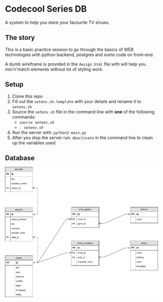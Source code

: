 # Codecool Series DB
A system to help you store your favourite TV shows. 

## The story
This is a basic practice session to go through the basics of WEB technologies with python backend, postgres and some code on front-end.

A dumb wireframe is provided in the `design.html` file with will help you mix'n'match elements without lot of styling work.

## Setup

1. Clone this repo
2. Fill out the `setenv.sh.template` with your details and rename it to `setenv.sh`
3. Source the `setenv.sh` file in the command line with **one** of the following commands:
    - *`source setenv.sh`*
    - *`. setenv.sh`*
4. Run the server with: *`python3 main.py`*
5. After you stop the server run: *`deactivate`* in the command line to clean up the variables used

## Database

![Relational model](db_schema/relational_model.png?raw=true "Relational model")
